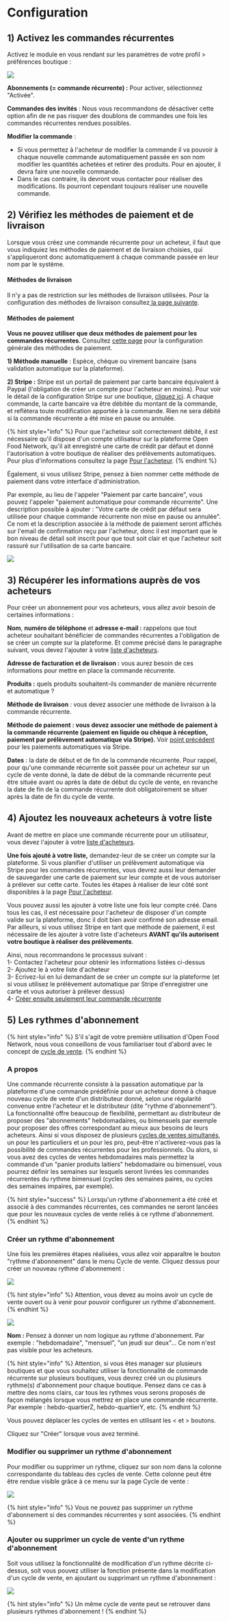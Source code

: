 # Configuration

## 1\) Activez les commandes récurrentes <a id="1-enable-subscriptions"></a>

Activez le module en vous rendant sur les paramètres de votre profil &gt; préférences boutique :

![](../../.gitbook/assets/image%20%2891%29.png)

**Abonnements \(= commande récurrente\) :** Pour activer, sélectionnez "Activée".

**Commandes des invités** : Nous vous recommandons de désactiver cette option afin de ne pas risquer des doublons de commandes une fois les commandes récurrentes rendues possibles.

**Modifier la commande** : 

* Si vous permettez à l'acheteur de modifier la commande il va pouvoir à chaque nouvelle commande automatiquement passée en son nom modifier les quantités achetées et retirer des produits. Pour en ajouter, il devra faire une nouvelle commande.
* Dans le cas contraire, ils devront vous contacter pour réaliser des modifications. Ils pourront cependant toujours réaliser une nouvelle commande.

## 2\) Vérifiez les méthodes de paiement et de livraison <a id="2-make-sure-you-have-shipping-and-payment-methods-setup"></a>

Lorsque vous créez une commande récurrente pour un acheteur, il faut que vous indiquiez les méthodes de paiement et de livraison choisies, qui s'appliqueront donc automatiquement à chaque commande passée en leur nom par le système.

#### **Méthodes de livraison** <a id="shipping-methods"></a>

Il n'y a pas de restriction sur les méthodes de livraison utilisées. Pour la configuration des méthodes de livraison consultez[ la page suivante](../mise-en-place-dune-boutique/types-de-livraisons.md). 

#### **Méthodes de paiement** <a id="payment-methods"></a>

**Vous ne pouvez utiliser que deux méthodes de paiement pour les commandes récurrentes**. Consultez [cette page](../mise-en-place-dune-boutique/methodes-de-paiements.md) pour la configuration générale des méthodes de paiement.

**1\) Méthode manuelle** : Espèce, chèque ou virement bancaire \(sans validation automatique sur la plateforme\).

**2\) Stripe :** Stripe est un portail de paiement par carte bancaire équivalent à Paypal \(l'obligation de créer un compte pour l'acheteur en moins\). Pour voir le détail de la configuration Stripe sur une boutique, [cliquez ici](../mise-en-place-dune-boutique/methodes-de-paiements.md#stripe). A chaque commande, la carte bancaire va être débitée du montant de la commande, et reflètera toute modification apportée à la commande. Rien ne sera débité si la commande récurrente a été mise en pause ou annulée.

{% hint style="info" %}
Pour que l'acheteur soit correctement débité, il est nécessaire qu'il dispose d'un compte utilisateur sur la plateforme Open Food Network, qu'il ait enregistré une carte de crédit par défaut et donné l'autorisation à votre boutique de réaliser des prélèvements automatiques. Pour plus d'informations consultez la page [Pour l'acheteur](pour-lacheteur.md).
{% endhint %}

Également, si vous utilisez Stripe, pensez à bien nommer cette méthode de paiement dans votre interface d'administration.

Par exemple, au lieu de l'appeler "Paiement par carte bancaire", vous pouvez l'appeler "paiement automatique pour commande récurrente". Une description possible à ajouter : "Votre carte de crédit par défaut sera utilisée pour chaque commande récurrente non mise en pause ou annulée". Ce nom et la description associée à la méthode de paiement seront affichés sur l'email de confirmation reçu par l'acheteur, donc il est important que le bon niveau de détail soit inscrit pour que tout soit clair et que l'acheteur soit rassuré sur l'utilisation de sa carte bancaire. 

![](../../.gitbook/assets/capture-du-2019-08-26-19-33-38.png)

## 3\) Récupérer les informations auprès de vos acheteurs <a id="3-gather-information-from-your-customers"></a>

Pour créer un abonnement pour vos acheteurs, vous allez avoir besoin de certaines informations :

**Nom**, **numéro de téléphone** et **adresse e-mail :** rappelons que tout acheteur souhaitant bénéficier de commandes récurrentes a l'obligation de se créer un compte sur la plateforme. Et comme précisé dans le paragraphe suivant, vous devez l'ajouter à votre [liste d'acheteurs](../mise-en-place-dune-boutique/affichages-et-prix-differencies-par-categorie-dacheteur/).

**Adresse de facturation et de livraison :** vous aurez besoin de ces informations pour mettre en place la commande récurrente.

**Produits :** quels produits souhaitent-ils commander de manière récurrente et automatique ?

**Méthode de livraison** : vous devez associer une méthode de livraison à la commande récurrente.

**Méthode de paiement : vous devez associer une méthode de paiement à la commande récurrente \(paiement en liquide ou chèque à réception, paiement par prélèvement automatique via Stripe\).** Voir [point précédent](configuration.md#2-make-sure-you-have-shipping-and-payment-methods-setup) pour les paiements automatiques via Stripe.

**Dates** : la date de début et de fin de la commande récurrente. Pour rappel, pour qu'une commande récurrente soit passée pour un acheteur sur un cycle de vente donné, la date de début de la commande récurrente peut être située avant ou après la date de début du cycle de vente, en revanche la date de fin de la commande récurrente doit obligatoirement se situer après la date de fin du cycle de vente.

## 4\) Ajoutez les nouveaux acheteurs à votre liste <a id="4-add-your-subscribers-to-your-customer-list"></a>

Avant de mettre en place une commande récurrente pour un utilisateur, vous devez l'ajouter à votre [liste d'acheteurs](../mise-en-place-dune-boutique/affichages-et-prix-differencies-par-categorie-dacheteur/). 

**Une fois ajouté à votre liste,** demandez-leur de se créer un compte sur la plateforme. Si vous planifier d'utiliser un prélèvement automatique via Stripe pour les commandes récurrentes, vous devrez aussi leur demander de sauvegarder une carte de paiement sur leur compte et de vous autoriser à prélever sur cette carte. Toutes les étapes à réaliser de leur côté sont disponibles à la page [Pour l'acheteur](pour-lacheteur.md).  

Vous pouvez aussi les ajouter à votre liste une fois leur compte créé. Dans tous les cas, il est nécessaire pour l'acheteur de disposer d'un compte valide sur la plateforme, donc il doit bien avoir confirmé son adresse email. Par ailleurs, si vous utilisez Stripe en tant que méthode de paiement, il est nécessaire de les ajouter à votre liste d'acheteurs **AVANT qu'ils autorisent votre boutique à réaliser des prélèvements**.

Ainsi, nous recommandons le processus suivant :  
1- Contactez l'acheteur pour obtenir les informations listées ci-dessus  
2- Ajoutez le à votre liste d'acheteur  
3- Ecrivez-lui en lui demandant de se créer un compte sur la plateforme \(et si vous utilisez le prélèvement automatique par Stripe d'enregistrer une carte et vous autoriser à prélever dessus\)  
4- [Créer ensuite seulement leur commande récurrente](creation-et-gestion-dune-commande-recurrente.md#6-create-subscriptions) 

## 5\) Les rythmes d'abonnement <a id="5-schedules"></a>

{% hint style="info" %}
S'il s'agit de votre première utilisation d'Open Food Network, nous vous conseillons de vous familiariser tout d'abord avec le concept de [cycle de vente](../mise-en-place-dune-boutique/cycles-de-vente/).
{% endhint %}

### A propos <a id="about-schedules"></a>

Une commande récurrente consiste à la passation automatique par la plateforme d'une commande prédéfinie pour un acheteur donné à chaque nouveau cycle de vente d'un distributeur donné, selon une régularité convenue entre l'acheteur et le distributeur \(dite "rythme d'abonnement"\). La fonctionnalité offre beaucoup de flexibilité, permettant au distributeur de proposer des "abonnements" hebdomadaires, ou bimensuels par exemple pour proposer des offres correspondant au mieux aux besoins de leurs acheteurs. Ainsi si vous disposez de plusieurs [cycles de ventes simultanés](../mise-en-place-dune-boutique/cycles-de-vente/opening-more-than-one-order-cycle.md), un pour les particuliers et un pour les pro, peut-être n'activerez-vous pas la possibilité de commandes récurrentes pour les professionnels. Ou alors, si vous avez des cycles de ventes hebdomadaires mais permettez la commande d'un "panier produits laitiers" hebdomadaire ou bimensuel, vous pourrez définir les semaines sur lesquels seront livrées les commandes récurrentes du rythme bimensuel \(cycles des semaines paires, ou cycles des semaines impaires, par exemple\).

{% hint style="success" %}
Lorsqu'un rythme d'abonnement a été créé et associé à des commandes récurrentes, ces commandes ne seront lancées que pour les nouveaux cycles de vente reliés à ce rythme d'abonnement.
{% endhint %}

### Créer un rythme d'abonnement <a id="create-a-schedule"></a>

Une fois les premières étapes réalisées, vous allez voir apparaître le bouton "rythme d'abonnement" dans le menu Cycle de vente. Cliquez dessus pour créer un nouveau rythme d'abonnement :

![](../../.gitbook/assets/image%20%2823%29.png)

{% hint style="info" %}
Attention, vous devez au moins avoir un cycle de vente ouvert ou à venir pour pouvoir configurer un rythme d'abonnement.
{% endhint %}

![](../../.gitbook/assets/image%20%2857%29.png)

**Nom :** Pensez à donner un nom logique au rythme d'abonnement. Par exemple : "hebdomadaire", "mensuel", "un jeudi sur deux"... Ce nom n'est pas visible pour les acheteurs.

{% hint style="info" %}
Attention, si vous êtes manager sur plusieurs boutiques et que vous souhaitez utiliser la fonctionnalité de commande récurrente sur plusieurs boutiques, vous devrez créé un ou plusieurs rythme\(s\) d'abonnement pour chaque boutique. Pensez dans ce cas à mettre des noms clairs, car tous les rythmes vous serons proposés de façon mélangés lorsque vous mettrez en place une commande récurrente. Par exemple : hebdo-quartierZ, hebdo-quartierY, etc.
{% endhint %}

Vous pouvez déplacer les cycles de ventes en utilisant les &lt; et &gt; boutons.

Cliquez sur "Créer" lorsque vous avez terminé.

### Modifier ou supprimer un rythme d'abonnement <a id="edit-or-delete-a-schedule"></a>

Pour modifier ou supprimer un rythme, cliquez sur son nom dans la colonne correspondante du tableau des cycles de vente. Cette colonne peut être être rendue visible grâce à ce menu sur la page Cycle de vente :

![](../../.gitbook/assets/capture-du-2019-08-27-00-16-31.png)

{% hint style="info" %}
Vous ne pouvez pas supprimer un rythme d'abonnement si des commandes récurrentes y sont associées.
{% endhint %}

### Ajouter ou supprimer un cycle de vente d'un rythme d'abonnement <a id="adding-or-removing-order-cycles-from-schedules"></a>

Soit vous utilisez la fonctionnalité de modification d'un rythme décrite ci-dessus, soit vous pouvez utiliser la fonction présente dans la modification d'un cycle de vente, en ajoutant ou supprimant un rythme d'abonnement :

![](../../.gitbook/assets/image%20%2826%29.png)

{% hint style="info" %}
Un même cycle de vente peut se retrouver dans plusieurs rythmes d'abonnement !
{% endhint %}

